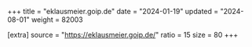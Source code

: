 +++
title = "eklausmeier.goip.de"
date = "2024-01-19"
updated = "2024-08-01"
weight = 82003

[extra]
source = "https://eklausmeier.goip.de/"
ratio = 15
size = 80
+++
